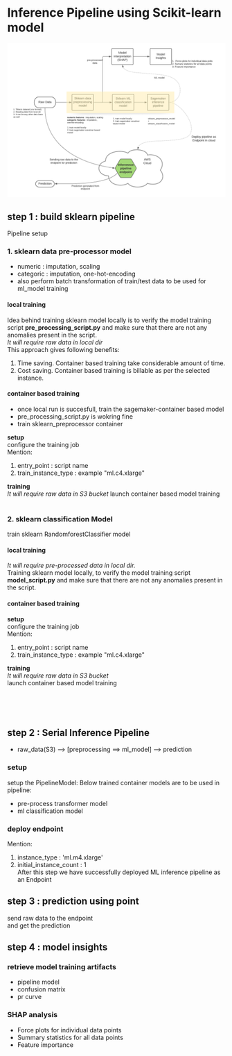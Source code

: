 # Inference Pipeline using Scikit-learn model

![](pipeline-Sagemaker.png)


## step 1 : build sklearn pipeline
Pipeline setup<br />
### 1. sklearn data pre-processor model
 * numeric : imputation, scaling
 * categoric : imputation, one-hot-encoding
 * also perform batch transformation of train/test data to be used for ml_model training
 
#### local training
Idea behind training sklearn model locally is to verify the model training script **pre_processing_script.py** and make sure that there are not any anomalies present in the script.<br />
*It will require raw data in local dir*<br />
This approach gives following benefits:
1. Time saving. Container based training take considerable amount of time.
2. Cost saving. Container based training is billable as per the selected instance.

#### container based training
- once local run is succesfull, train the sagemaker-container based model
- pre_processing_script.py is wokring fine
- train sklearn_preprocessor container

**setup**<br />
configure the training job<br />
Mention:<br />
1. entry_point : script name
2. train_instance_type : example "ml.c4.xlarge"

**training**<br />
*It will require raw data in S3 bucket*
launch container based model training
<br /><br />



### 2. sklearn classification Model
train sklearn RandomforestClassifier model
#### local training
*It will require pre-processed data in local dir.*<br />
Training sklearn model locally, to verify the model training script **model_script.py** and make sure that there are not any anomalies present in the script.<br />


#### container based training
**setup**<br />
configure the training job<br />
Mention:<br />
1. entry_point : script name
2. train_instance_type : example "ml.c4.xlarge"

**training**<br />
*It will require raw data in S3 bucket*<br />
launch container based model training
<br /><br />


<br /><br />
## step 2 : Serial Inference Pipeline
* raw_data(S3) --> [preprocessing ==> ml_model] --> prediction
### setup
setup the PipelineModel:
Below trained container models are to be used in pipeline:
- pre-process transformer model<br />
- ml classification model<br />

### deploy endpoint
Mention:<br />
1. instance_type : 'ml.m4.xlarge'<br />
2. initial_instance_count : 1<br />
After this step we have successfully deployed ML inference pipeline as an Endpoint<br />


## step 3 : prediction using point
send raw data to the endpoint<br />
and get the prediction<br />


## step 4 : model insights
### retrieve model training artifacts
- pipeline model
- confusion matrix
- pr curve

### SHAP analysis
- Force plots for individual data points
- Summary statistics for all data points
- Feature importance